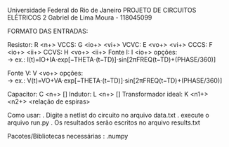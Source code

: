 Universidade Federal do Rio de Janeiro
PROJETO DE CIRCUITOS ELÉTRICOS 2
Gabriel de Lima Moura - 118045099

FORMATO DAS ENTRADAS:

Resistor:       R<name> <n+> <n-> <resistance>
VCCS:           G<name> <io+> <io-> <vi+> <vi-> <transconductance>
VCVC:           E<name> <vo+> <vo-> <vi+> <vi-> <gain>
CCCS:           F<name> <io+> <io-> <ii+> <ii-> <gain>
CCVS:           H<name> <vo+> <vo-> <ii+> <ii-> <transresistance>
Fonte I:        I<name> <io+> <io-> <type>
    opções:                         
        <DC> <current>
        <sin> <IO> <IA> <FREQ> <TD> <THETA> <PHASE> -> ex.: I(t)=IO+IA⋅exp[−THETA⋅(t−TD)]⋅sin[2πFREQ(t−TD)+(PHASE/360)]

Fonte V:        V<name> <vo+> <vo-> <type>
    opções:                        
        <DC> <voltage>
        <sin> <VO> <VA> <FREQ> <TD> <THETA> <PHASE> -> ex.: V(t)=VO+VA⋅exp[−THETA⋅(t−TD)]⋅sin[2πFREQ(t−TD)+(PHASE/360)]

Capacitor:      C<name> <n+> <n-> <capacitance> [<InitialVoltage>]
Indutor:        L<name> <n+> <n-> <Inductance> [<InitialCurrent>]
Transformador ideal: K<name> <n1+> <n1-> <n2+> <n2-> <relação de espiras>


Como usar: 
    . Digite a netlist do circuito no arquivo data.txt 
    . execute o arquivo run.py
    . Os resultados serão escritos no arquivo results.txt


Pacotes/Bibliotecas necessárias : .numpy
                                    